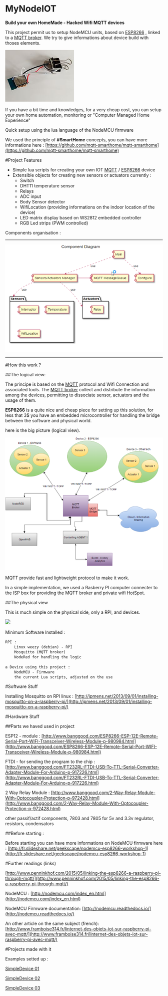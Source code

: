 MyNodeIOT
=======



**Build your own HomeMade - Hacked Wifi MQTT devices**


This project permit us to setup NodeMCU units, based on [ESP8266](https://fr.wikipedia.org/wiki/ESP8266) ,  linked to a [MQTT broker](http://mqtt.org/).
We try to give informations about device build with thoses elements.

![](architecture/ESP8266.jpg)

If you have a bit time and knowledges, for a very cheap cost, you can setup your own home automation, monitoring or "Computer Managed Home Experience"

Quick setup using the lua language of the NodeMCU firmware

We used the principle of **#SmartHome** concepts, you can have more informations here : 
[https://github.com/mqtt-smarthome/mqtt-smarthome](https://github.com/mqtt-smarthome/mqtt-smarthome)

#Project Features

- Simple lua scripts for creating your own IOT [MQTT](http://mqtt.org/) / [ESP8266](https://fr.wikipedia.org/wiki/ESP8266) device
- Extensible objects for creating new sensors or actuators
currently :
	- Switch
	- DHT11 temperature sensor
	- Relays
	- ADC input
	- Body Sensor detector
	- WifiLocation (providing informations on the indoor location of the device)
	- LED matrix display based on WS2812 embedded controller
	- RGB Led strips (PWM controlled)


Components organisation :

---

![](architecture/components.png)


---

#How this work ?

##The logical view:

The principe is based on the [MQTT](http://mqtt.org/) protocol and Wifi Connection and associated tools.  The [MQTT broker](http://mqtt.org/) collect and distribute the information among the devices, permitting to dissociate sensor, actuators and the usage of them.

**ESP8266** is a quite nice and cheap piece for setting up this solution, for less that 3$ you have an embedded microcontroller for handling the bridge between the software and physical world.

here is the big picture (logical view).


![](architecture/iotnodemcu.png)


MQTT provide fast and lightweight protocol to make it work.

In a simple implementation, we used a Rasberry PI computer connecter to the ISP box for providing the MQTT broker and private wifi HotSpot.


##The physical view

This is much simple on the physical side, only a RPI, and devices.

![](architecture/Physical.png)


Minimum Software Installed :

	RPI : 
		Linux weezy (debian) - RPI
		Mosquitto (MQTT broker)
		NodeRed for handling the logic
		
	a Device using this project : 
		NodeMCU - Firmware
		the current Lua scripts, adjusted on the use


#Software Stuff

Installing Mosquitto on RPI linux : [http://jpmens.net/2013/09/01/installing-mosquitto-on-a-raspberry-pi/](http://jpmens.net/2013/09/01/installing-mosquitto-on-a-raspberry-pi/)


#Hardware Stuff

##Parts we haved used in project

ESP12 - module : [http://www.banggood.com/ESP8266-ESP-12E-Remote-Serial-Port-WIFI-Transceiver-Wireless-Module-p-980984.html](http://www.banggood.com/ESP8266-ESP-12E-Remote-Serial-Port-WIFI-Transceiver-Wireless-Module-p-980984.html)

FTDI - for sending the program to the chip : [http://www.banggood.com/FT232RL-FTDI-USB-To-TTL-Serial-Converter-Adapter-Module-For-Arduino-p-917226.html](http://www.banggood.com/FT232RL-FTDI-USB-To-TTL-Serial-Converter-Adapter-Module-For-Arduino-p-917226.html)

2 Way Relay Module : [http://www.banggood.com/2-Way-Relay-Module-With-Optocoupler-Protection-p-972428.html](http://www.banggood.com/2-Way-Relay-Module-With-Optocoupler-Protection-p-972428.html)

other passif/actif components, 7803 and 7805 for 5v and 3.3v regulator, 
resistors, condensators

##Before starting :

Before starting you can have more informations on NodeMCU firmware here : 
[http://fr.slideshare.net/geekscape/nodemcu-esp8266-workshop-1](http://fr.slideshare.net/geekscape/nodemcu-esp8266-workshop-1)


#Further readings (links)

[http://www.penninkhof.com/2015/05/linking-the-esp8266-a-raspberry-pi-through-mqtt/](http://www.penninkhof.com/2015/05/linking-the-esp8266-a-raspberry-pi-through-mqtt/)

NodeMCU : [http://nodemcu.com/index_en.html](http://nodemcu.com/index_en.html)

NodeMCU Firmware documentation:
[http://nodemcu.readthedocs.io/](http://nodemcu.readthedocs.io/)

An other article on the same subject (french): [http://www.framboise314.fr/linternet-des-objets-iot-sur-raspberry-pi-avec-mqtt/](http://www.framboise314.fr/linternet-des-objets-iot-sur-raspberry-pi-avec-mqtt/)


#Projects made with it

Examples setted up :


[SimpleDevice 01](hardware/SimpleDevice01/index.md)


[SimpleDevice 02](hardware/SimpleDevice02/index.md)


[SimpleDevice 03](hardware/SimpleDevice03/index.md)
